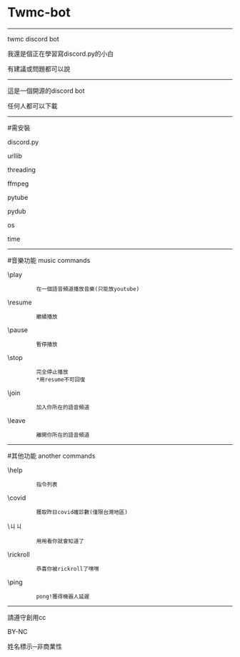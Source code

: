 # Twmc-bot

------------------------

twmc discord bot

我還是個正在學習寫discord.py的小白

有建議或問題都可以說

------------------------

這是一個開源的discord bot

任何人都可以下載

------------------------

#需安裝

discord.py

urllib

threading

ffmpeg

pytube

pydub

os

time

------------------------

#音樂功能 music commands

\play        

             在一個語音頻道播放音樂(只能放youtube)
             
\resume

             繼續播放
             
\pause

             暫停播放
             
\stop

             完全停止播放
             *用resume不可回復
             
\join        

             加入你所在的語音頻道
             
\leave       

             離開你所在的語音頻道
             
------------------------
             
#其他功能 another commands
             
\help        

             指令列表
             
\covid       

             獲取昨日covid確診數(僅限台灣地區)
             
\ㄐㄐ        

             用用看你就會知道了
             
\rickroll    

             恭喜你被rickroll了嘿嘿
             
\ping        

             pong!獲得機器人延遲
             
------------------------
             
請遵守創用cc

BY-NC

姓名標示─非商業性
